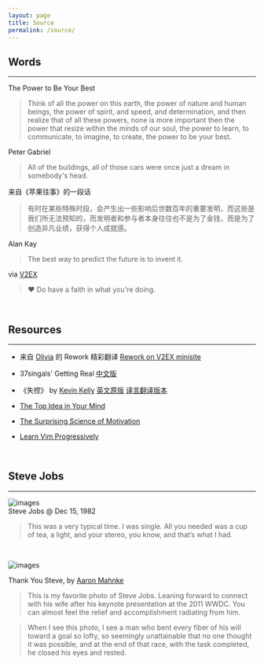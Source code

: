 ```yaml
---
layout: page
title: Source
permalink: /source/
---
```


## Words
---

The Power to Be Your Best

> Think of all the power on this earth, the power of nature and human beings, the power of spirit, and speed, and determination, and then realize that of all these powers, none is more important then the power that resize  within the minds of our soul, the power to learn, to communicate, to imagine, to create, the power to be your best.

Peter Gabriel

> All of the buildings, all of those cars were once just a dream in somebody's head.  

来自《苹果往事》的一段话

> 有时在某些特殊时段，会产生出一些影响后世数百年的重要发明，而这些是我们所无法预知的，而发明者和参与者本身往往也不是为了金钱，而是为了创造非凡业绩，获得个人成就感。  

Alan Kay

> The best way to predict the future is to invent it.  

via [V2EX](http://www.v2ex.com "V2EX")

> ♥ Do have a faith in what you're doing.  

<br />

## Resources
---
+ 来自 [Olivia](http://o.olivida.com) 的 Rework 精彩翻译 [Rework on V2EX minisite](http://www.v2ex.com/rework/index.html)  

+ 37singals' Getting Real [中文版](http://cnborn.net/docs/getting_real/index.html)

+ 《失控》 by [Kevin Kelly](http://www.kk.org) [英文原版](http://www.kk.org/outofcontrol/contents.php)  [译言翻译版本](http://article.yeeyan.org/view/out_of_control/32089)

+ [The Top Idea in Your Mind](http://www.paulgraham.com/top.html "The Top Idea in Your Mind")

+ [The Surprising Science of Motivation](http://www.ted.com/talks/dan_pink_on_motivation.html)  

+ [Learn Vim Progressively](http://yannesposito.com/Scratch/en/blog/Learn-Vim-Progressively/ "Learn Vim Progressively")
  
<br />  

## Steve Jobs
---
![images](http://lkmake.com/resource/imgs/stevejobs-2010-7-31.jpg "Steve Jobs @ Dec 15, 1982")  
Steve Jobs @ Dec 15, 1982

>This was a very typical time. I was single. All you needed was a cup of tea, a light, and your stereo, you know, and that’s what I had.  

<br />

![images](http://lkmake.com/resource/imgs/jobs-2011-12-5.jpg "Steve Jobs @ 2011 WWDC")

Thank You Steve, by [Aaron Mahnke](http://www.aaronmahnke.com/post/11082113453 "Aaron Mahnke")

> This is my favorite photo of Steve Jobs. Leaning forward to connect with his wife after his keynote presentation at the 2011 WWDC. You can almost feel the relief and accomplishment radiating from him.  

> When I see this photo, I see a man who bent every fiber of his will toward a goal so lofty, so seemingly unattainable that no one thought it was possible, and at the end of that race, with the task completed, he closed his eyes and rested.